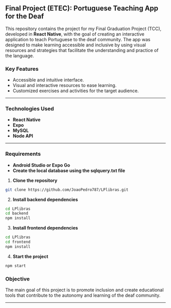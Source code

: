 ## Final Project (ETEC): Portuguese Teaching App for the Deaf

This repository contains the project for my Final Graduation Project (TCC), developed in **React Native**, with the goal of creating an interactive application to teach Portuguese to the deaf community. The app was designed to make learning accessible and inclusive by using visual resources and strategies that facilitate the understanding and practice of the language.

### Key Features

- Accessible and intuitive interface.
- Visual and interactive resources to ease learning.
- Customized exercises and activities for the target audience.

---

### Technologies Used

- **React Native**  
- **Expo**  
- **MySQL**  
- **Node API**

---

### Requirements

- **Android Studio or Expo Go**
- **Create the local database using the sqlquery.txt file**

1. **Clone the repository**
   
```bash
git clone https://github.com/JoaoPedro787/LPlibras.git
```

2. **Install backend dependencies**
```bash
cd LPlibras
cd backend
npm install
```

3. **Install frontend dependencies**
```bash
cd LPlibras
cd frontend
npm install
```

4. **Start the project**

```bash
npm start
```

### Objective

The main goal of this project is to promote inclusion and create educational tools that contribute to the autonomy and learning of the deaf community.

---
